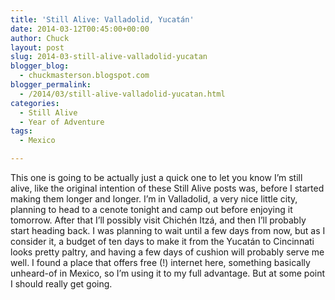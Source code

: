 ```yaml
---
title: 'Still Alive: Valladolid, Yucatán'
date: 2014-03-12T00:45:00+00:00
author: Chuck
layout: post
slug: 2014-03-still-alive-valladolid-yucatan
blogger_blog:
  - chuckmasterson.blogspot.com
blogger_permalink:
  - /2014/03/still-alive-valladolid-yucatan.html
categories:
  - Still Alive
  - Year of Adventure
tags:
  - Mexico

---
```


This one is going to be actually just a quick one to let you know I’m
still alive, like the original intention of these Still Alive posts was, before
I started making them longer and longer. I’m in Valladolid, a very nice
little city, planning to head to a cenote tonight and camp out before enjoying
it tomorrow. After that I’ll possibly visit Chichén Itzá, and then
I’ll probably start heading back. I was planning to wait until a few days
from now, but as I consider it, a budget of ten days to make it from the
Yucatán to Cincinnati looks pretty paltry, and having a few days of cushion
will probably serve me well. I found a place that offers free (!) internet
here, something basically unheard-of in Mexico, so I’m using it to my
full advantage. But at some point I should really get going.

